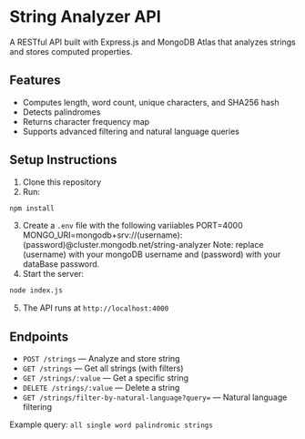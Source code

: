 # String Analyzer API

A RESTful API built with Express.js and MongoDB Atlas that analyzes strings and stores computed properties.

## Features
- Computes length, word count, unique characters, and SHA256 hash
- Detects palindromes
- Returns character frequency map
- Supports advanced filtering and natural language queries

## Setup Instructions
1. Clone this repository
2. Run:
```bash
npm install
```
3. Create a `.env` file with the following variiables
   PORT=4000
   MONGO_URI=mongodb+srv://(username):(password)@cluster.mongodb.net/string-analyzer
   Note: replace (username) with your mongoDB username and (password) with your dataBase password.
5. Start the server:
```bash
node index.js
```
5. The API runs at `http://localhost:4000`

## Endpoints
- `POST /strings` — Analyze and store string
- `GET /strings` — Get all strings (with filters)
- `GET /strings/:value` — Get a specific string
- `DELETE /strings/:value` — Delete a string
- `GET /strings/filter-by-natural-language?query=` — Natural language filtering

Example query: `all single word palindromic strings`



